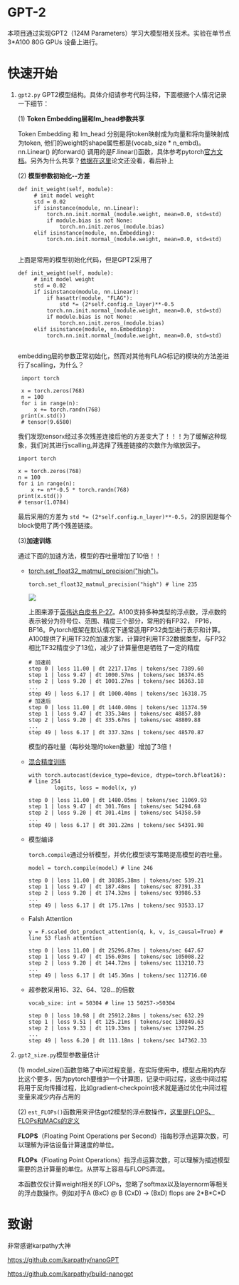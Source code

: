 # GPT-2

本项目通过实现GPT2（124M Parameters）学习大模型相关技术。实验在单节点 3*A100 80G GPUs 设备上进行。

# 快速开始
1. `gpt2.py` GPT2模型结构。具体介绍请参考代码注释，下面根据个人情况记录一下细节：
   
   (1) **Token Embedding层和lm_head参数共享**
   
   Token Embedding 和 lm_head 分别是将token映射成为向量和将向量映射成为token, 他们的weight的shape属性都是(vocab_size * n_embd)。nn.Linear() 的forward() 调用的是F.linear()函数，具体参考pytorch[官方文档](https://pytorch.org/docs/stable/generated/torch.nn.functional.linear.html#torch.nn.functional.linear)。另外为什么共享？[依据在这里](https://arxiv.org/abs/1608.05859)论文还没看，看后补上
    
    (2) **模型参数初始化--方差**
   ```
   def init_weight(self, module):
        # init model weight
        std = 0.02
        if isinstance(module, nn.Linear):
            torch.nn.init.normal_(module.weight, mean=0.0, std=std)
            if module.bias is not None:
                torch.nn.init.zeros_(module.bias)
        elif isinstance(module, nn.Embedding):
            torch.nn.init.normal_(module.weight, mean=0.0, std=std)
    
   ```
   上面是常用的模型初始化代码，但是GPT2采用了
   ```
   def init_weight(self, module):
        # init model weight
        std = 0.02
        if isinstance(module, nn.Linear):
            if hasattr(module, "FLAG"): 
                std *= (2*self.config.n_layer)**-0.5
            torch.nn.init.normal_(module.weight, mean=0.0, std=std)
            if module.bias is not None:
                torch.nn.init.zeros_(module.bias)
        elif isinstance(module, nn.Embedding):
            torch.nn.init.normal_(module.weight, mean=0.0, std=std)
    
   ```
   embedding层的参数正常初始化，然而对其他有FLAG标记的模块的方法差进行了scalling，为什么？
   ```
    import torch

    x = torch.zeros(768)
    n = 100
    for i in range(n):
        x += torch.randn(768)
    print(x.std())
    # tensor(9.6580)
   ```
   我们发现tensor`x`经过多次残差连接后他的方差变大了！！！为了缓解这种现象，我们对其进行scalling,并选择了残差链接的次数作为缩放因子。
    ```
    import torch

    x = torch.zeros(768)
    n = 100
    for i in range(n):
        x += n**-0.5 * torch.randn(768)
    print(x.std())
    # tensor(1.0784)
   ```
   最后采用的方差为 `std *= (2*self.config.n_layer)**-0.5`，2的原因是每个block使用了两个残差链接。

    (3)**加速训练**
    
    通过下面的加速方法，模型的吞吐量增加了10倍！！
   * [torch.set_float32_matmul_precision("high")](https://pytorch.org/docs/stable/generated/torch.set_float32_matmul_precision.html)。
        ```
        torch.set_float32_matmul_precision("high") # line 235
        ```
        <img src="assets/a100_tensor_core.png">
        
        上图来源于[英伟达白皮书 P-27](https://images.nvidia.com/aem-dam/en-zz/Solutions/data-center/nvidia-ampere-architecture-whitepaper.pdf)。A100支持多种类型的浮点数，浮点数的表示被分为符号位、范围、精度三个部分，常用的有FP32， FP16，BF16。Pytorch框架在默认情况下通常适用FP32类型进行表示和计算。A100提供了利用TF32的加速方案，计算时利用TF32数据类型，与FP32相比TF32精度少了13位，减少了计算量但是牺牲了一定的精度
        ```
        # 加速前
        step 0 | loss 11.00 | dt 2217.17ms | tokens/sec 7389.60
        step 1 | loss 9.47 | dt 1000.57ms | tokens/sec 16374.65
        step 2 | loss 9.20 | dt 1001.27ms | tokens/sec 16363.18
        ...
        step 49 | loss 6.17 | dt 1000.40ms | tokens/sec 16318.75
        # 加速后
        step 0 | loss 11.00 | dt 1440.40ms | tokens/sec 11374.59
        step 1 | loss 9.47 | dt 335.34ms | tokens/sec 48857.80
        step 2 | loss 9.20 | dt 335.67ms | tokens/sec 48809.88
        ...
        step 49 | loss 6.17 | dt 337.32ms | tokens/sec 48570.87
        ```
        模型的吞吐量（每秒处理的token数量）增加了3倍！

   * [混合精度训练](https://pytorch.org/tutorials/recipes/recipes/amp_recipe.html)
        ```
        with torch.autocast(device_type=device, dtype=torch.bfloat16): # line 254
                logits, loss = model(x, y)
        ```
        ```
        step 0 | loss 11.00 | dt 1480.05ms | tokens/sec 11069.93
        step 1 | loss 9.47 | dt 301.76ms | tokens/sec 54294.68
        step 2 | loss 9.20 | dt 301.41ms | tokens/sec 54358.50
        ...
        step 49 | loss 6.17 | dt 301.22ms | tokens/sec 54391.98
        ```

   * 模型编译
   
        `torch.compile`通过分析模型，并优化模型读写策略提高模型的吞吐量。
        ```
        model = torch.compile(model) # line 246
        ```
        ```
        step 0 | loss 11.00 | dt 30385.38ms | tokens/sec 539.21
        step 1 | loss 9.47 | dt 187.48ms | tokens/sec 87391.33
        step 2 | loss 9.20 | dt 174.32ms | tokens/sec 93986.53
        ...
        step 49 | loss 6.17 | dt 175.17ms | tokens/sec 93533.17
        ```

   * Falsh Attention
        ```
        y = F.scaled_dot_product_attention(q, k, v, is_causal=True) # line 53 flash attention
        ```
        ```
        step 0 | loss 11.00 | dt 25296.87ms | tokens/sec 647.67
        step 1 | loss 9.47 | dt 156.03ms | tokens/sec 105008.22
        step 2 | loss 9.20 | dt 144.72ms | tokens/sec 113210.73
        ...
        step 49 | loss 6.17 | dt 145.36ms | tokens/sec 112716.60
        ```
   * 超参数采用16、32、64、128...的倍数
        ```
        vocab_size: int = 50304 # line 13 50257->50304
        ```
        ```
        step 0 | loss 10.98 | dt 25912.28ms | tokens/sec 632.29
        step 1 | loss 9.51 | dt 125.21ms | tokens/sec 130849.63
        step 2 | loss 9.33 | dt 119.33ms | tokens/sec 137294.25
        ...
        step 49 | loss 6.20 | dt 111.18ms | tokens/sec 147362.33
        ```

2. `gpt2_size.py`模型参数量估计
  
   (1) model_size()函数忽略了中间过程变量，在实际使用中，模型占用的内存比这个要多，因为pytorch要维护一个计算图，记录中间过程，这些中间过程将用于反向传播过程，比如gradient-checkpoint技术就是通过优化中间过程变量来减少内存占用的
   
   (2) `est_FLOPs()`函数用来评估gpt2模型的浮点数操作，[这里是FLOPS、FLOPs和MACs的定义](https://zhuanlan.zhihu.com/p/649993943)
   
    **FLOPS**（Floating Point Operations per Second）指每秒浮点运算次数，可以理解为评估设备计算速度的单位。
    
    **FLOPs**（Floating Point Operations）指浮点运算次数，可以理解为描述模型需要的总计算量的单位。从拼写上容易与FLOPS弄混。

    本函数仅仅计算weight相关的FLOPs，忽略了softmax以及layernorm等相关的浮点数操作。例如对于A (BxC) @ B (CxD) -> (BxD) flops are 2\*B\*C\*D

  

# 致谢

非常感谢karpathy大神

https://github.com/karpathy/nanoGPT

https://github.com/karpathy/build-nanogpt

